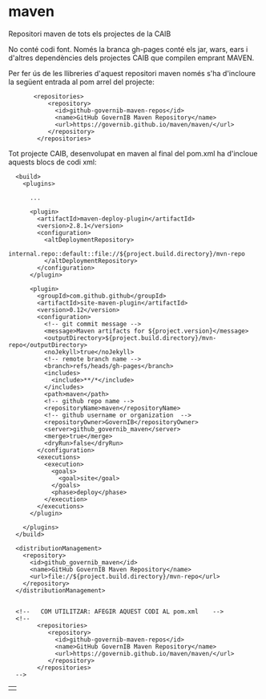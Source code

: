 # maven
Repositori maven de tots els projectes de la CAIB

No conté codi font. Només la branca gh-pages conté els jar, wars, ears i d'altres dependències dels projectes CAIB que compilen emprant MAVEN.

Per fer ús de les llibreries d'aquest repositori maven només s'ha d'incloure la següent entrada al pom arrel del projecte:
```
       <repositories>
           <repository>
             <id>github-governib-maven-repos</id>
             <name>GitHub GovernIB Maven Repository</name>
             <url>https://governib.github.io/maven/maven/</url>
           </repository>
        </repositories>
```

Tot projecte CAIB, desenvolupat en maven al final del pom.xml ha d'incloue aquests blocs de codi xml:

```
  <build>
    <plugins>
    
      ...
    
      <plugin>
        <artifactId>maven-deploy-plugin</artifactId>
        <version>2.8.1</version>
        <configuration>
          <altDeploymentRepository>
            internal.repo::default::file://${project.build.directory}/mvn-repo
          </altDeploymentRepository>
        </configuration>
      </plugin>

      <plugin>
        <groupId>com.github.github</groupId>
        <artifactId>site-maven-plugin</artifactId>
        <version>0.12</version> 
        <configuration>
          <!-- git commit message -->
          <message>Maven artifacts for ${project.version}</message> 
          <outputDirectory>${project.build.directory}/mvn-repo</outputDirectory> 
          <noJekyll>true</noJekyll>   
          <!-- remote branch name -->
          <branch>refs/heads/gh-pages</branch> 
          <includes>
            <include>**/*</include>
          </includes>
          <path>maven</path>
          <!-- github repo name -->
          <repositoryName>maven</repositoryName>      
          <!-- github username or organization  -->
          <repositoryOwner>GovernIB</repositoryOwner>    
          <server>github_governib_maven</server>
          <merge>true</merge>
          <dryRun>false</dryRun>
        </configuration>
        <executions>
          <execution>
            <goals>
              <goal>site</goal>
            </goals>
            <phase>deploy</phase>
          </execution>
        </executions>
      </plugin>

    </plugins>
  </build>
  
  <distributionManagement>
    <repository>
      <id>github_governib_maven</id>
      <name>GitHub GovernIB Maven Repository</name>
      <url>file://${project.build.directory}/mvn-repo</url>
    </repository>
  </distributionManagement>
  
  
  <!--   COM UTILITZAR: AFEGIR AQUEST CODI AL pom.xml    -->
  <!--
        <repositories>
           <repository>
             <id>github-governib-maven-repos</id>
             <name>GitHub GovernIB Maven Repository</name>
             <url>https://governib.github.io/maven/maven/</url>
           </repository>
        </repositories>
  -->
  ```

<table>
<tr><td>
</td></tr>
</table>
